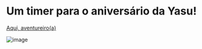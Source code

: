 # Um timer para o aniversário da Yasu!

[Aqui, aventureiro(a)](#https://sirmorfeu.github.io/aniversario-da-yasu/)

![image](https://user-images.githubusercontent.com/60550706/223554307-0f44c978-1c22-47b8-909b-db55b9136bb8.png)
